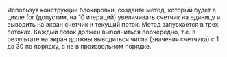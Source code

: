Используя конструкции блокировки, создайте метод, который будет в цикле for (допустим, на 10 итераций) увеличивать счетчик на единицу и выводить на экран счетчик и текущий поток. Метод запускается в трех потоках. Каждый поток должен выполниться поочередно, т.е. в результате на экран должны выводиться числа (значения счетчика) с 1 до 30 по порядку, а не в произвольном порядке.     
